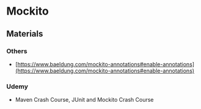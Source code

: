 # Mockito

## Materials
### Others
* [https://www.baeldung.com/mockito-annotations#enable-annotations](https://www.baeldung.com/mockito-annotations#enable-annotations)
### Udemy
* Maven Crash Course, JUnit and Mockito Crash Course